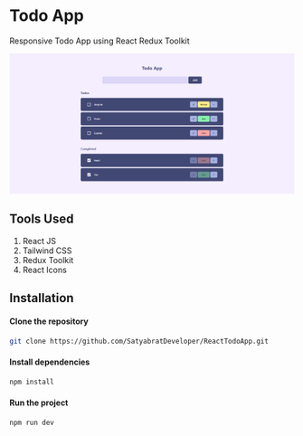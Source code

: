 # Todo App

Responsive Todo App using React Redux Toolkit

![TodoAppImage](./public//Screenshot%202024-09-17%20213750.png)

## Tools Used

1. React JS
2. Tailwind CSS
3. Redux Toolkit
4. React Icons

## Installation

#### Clone the repository

```bash
git clone https://github.com/SatyabratDeveloper/ReactTodoApp.git
```

#### Install dependencies

```bash
npm install
```

#### Run the project

```bash
npm run dev
```
